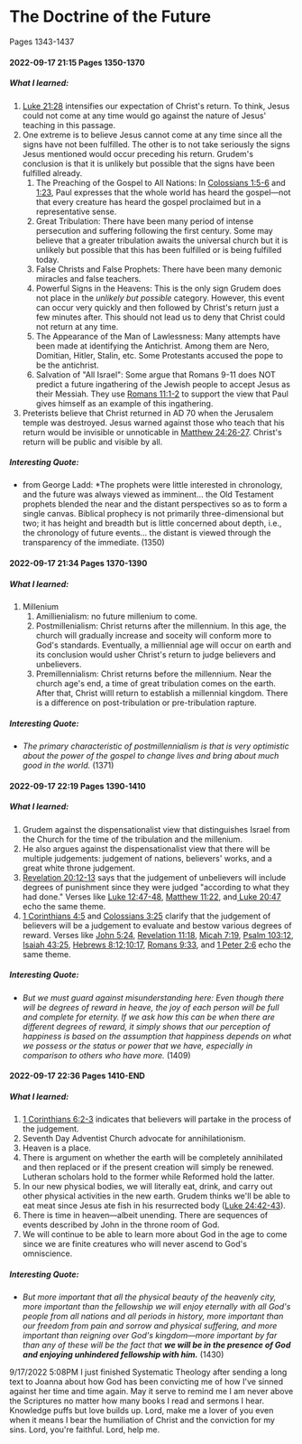 # The Doctrine of the Future
Pages 1343-1437

#### 2022-09-17 21:15 Pages 1350-1370
##### What I learned:
1. [Luke 21:28](Luke21#v.28) intensifies our expectation of Christ's return. To think, Jesus could not come at any time would go against the nature of Jesus' teaching in this passage. 
1. One extreme is to believe Jesus cannot come at any time since all the signs have not been fulfilled. The other is to not take seriously the signs Jesus mentioned would occur preceding his return. Grudem's conclusion is that it is unlikely but possible that the signs have been fulfilled already.
	1. The Preaching of the Gospel to All Nations: In [Colossians 1:5-6](Colossians1#v.5-6) and [1:23](Colossians1#v.22-23), Paul expresses that the whole world has heard the gospel—not that every creature has heard the gospel proclaimed but in a representative sense.
	2. Great Tribulation: There have been many period of intense persecution and suffering following the first century. Some may believe that a greater tribulation awaits the universal church but it is unlikely but possible that this has been fulfilled or is being fulfilled today.
	3. False Christs and False Prophets: There have been many demonic miracles and false teachers.
	4. Powerful Signs in the Heavens: This is the only sign Grudem does not place in the *unlikely but possible* category. However, this event can occur very quickly and then followed by Christ's return just a few minutes after. This should not lead us to deny that Christ could not return at any time.
	5. The Appearance of the Man of Lawlessness: Many attempts have been made at identifying the Antichrist. Among them are Nero, Domitian, Hitler, Stalin, etc. Some Protestants accused the pope to be the antichrist.
	6. Salvation of "All Israel": Some argue that Romans 9-11 does NOT predict a future ingathering of the Jewish people to accept Jesus as their Messiah. They use [Romans 11:1-2](Romans11#v.1-2) to support the view that Paul gives himself as an example of this ingathering.
2. Preterists believe that Christ returned in AD 70 when the Jerusalem temple was destroyed. Jesus warned against those who teach that his return would be invisible or unnoticable in [Matthew 24:26-27](Matthew24#v.26-27). Christ's return will be public and visible by all. 

##### Interesting Quote:
- from George Ladd: *The prophets were little interested in chronology, and the future was always viewed as imminent... the Old Testament prophets blended the near and the distant perspectives so as to form a single canvas. Biblical prophecy is not primarily three-dimensional but two; it has height and breadth but is little concerned about depth, i.e., the chronology of future events... the distant is viewed through the transparency of the immediate. (1350)


#### 2022-09-17 21:34 Pages 1370-1390
##### What I learned:
1. Millenium
	1. Amillienialism: no future millenium to come. 
	2. Postmillenialism: Christ returns after the millennium. In this age, the church will gradually increase and soceity will conform more to God's standards. Eventually, a milliennial age will occur on earth and its conclusion would usher Christ's return to judge believers and unbelievers.
	3. Premillennialism: Christ returns before the millennium. Near the church age's end, a time of great tribulation comes on the earth. After that, Christ willl return to establish a millennial kingdom. There is a difference on post-tribulation or pre-tribulation rapture.

##### Interesting Quote:
- *The primary characteristic of postmillennialism is that is very optimistic about the power of the gospel to change lives and bring about much good in the world.* (1371)


#### 2022-09-17 22:19 Pages 1390-1410
##### What I learned:
1. Grudem against the dispensationalist view that distinguishes Israel from the Church for the time of the tribulation and the millenium.
1. He also argues against the dispensationalist view that there will be multiple judgements: judgement of nations, believers' works, and a great white throne judgement.
1. [Revelation 20:12-13](Revelation20#v.12-13) says that the judgement of unbelievers will include degrees of punishment since they were judged "according to what they had done." Verses like [Luke 12:47-48](Luke12#v.47-48), [Matthew 11:22](Matthew11#v.22), and[ Luke 20:47](Luke20#v.47) echo the same theme.
2. [1 Corinthians 4:5](1Cor4#v.5) and [Colossians 3:25](Colossians3#v.25) clarify that the judgement of believers will be a judgement to evaluate and bestow various degrees of reward. Verses like [John 5:24](John5#v.24), [Revelation 11:18](Revelation11#v.18), [Micah 7:19](Micah7#v.19-20), [Psalm 103:12](Psalm103#v.12), [Isaiah 43:25](Isaiah43#v.25), [Hebrews 8:12](Hebrews8#v.12);[10:17](Hebrews10#v.17), [Romans 9:33](Romans9#v.33), and [1 Peter 2:6](1Peter2#v.6) echo the same theme.

##### Interesting Quote:
- *But we must guard against misunderstanding here: Even though there will be degrees of reward in heave, the joy of each person will be full and complete for eternity. If we ask how this can be when there are different degrees of reward, it simply shows that our perception of happiness is based on the assumption that happiness depends on what we possess or the status or power that we have, especially in comparison to others who have more.* (1409)


#### 2022-09-17 22:36 Pages 1410-END
##### What I learned:
1. [1 Corinthians 6:2-3](1Cor6#v.2-3) indicates that believers will partake in the process of the judgement.
1. Seventh Day Adventist Church advocate for annihilationism.
1. Heaven is a place.
2. There is argument on whether the earth will be completely annihilated and then replaced or if the present creation will simply be renewed. Lutheran scholars hold to the former while Reformed hold the latter.
3. In our new physical bodies, we will literally eat, drink, and carry out other physical activities in the new earth. Grudem thinks we'll be able to eat meat since Jesus ate fish in his resurrected body ([Luke 24:42-43](Luke24#v.42-43)).
4. There is time in heaven—albeit unending. There are sequences of events described by John in the throne room of God.
5. We will continue to be able to learn more about God in the age to come since we are finite creatures who will never ascend to God's omniscience.

##### Interesting Quote:
- *But more important that all the physical beauty of the heavenly city, more important than the fellowship we will enjoy eternally with all God's people from all nations and all periods in history, more important than our freedom from pain and sorrow and physical suffering, and more important than reigning over God's kingdom—more important by far than any of these will be the fact that **we will be in the presence of God and enjoying unhindered fellowship with him.*** (1430)





9/17/2022 5:08PM
I just finished Systematic Theology after sending a long text to Joanna about how God has been convicting me of how I've sinned against her time and time again. May it serve to remind me I am never above the Scriptures no matter how many books I read and sermons I hear. Knowledge puffs but love builds up. Lord, make me a lover of you even when it means I bear the humiliation of Christ and the conviction for my sins. Lord, you're faithful. Lord, help me.